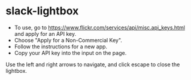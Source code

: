 # slack-lightbox
- To use, go to https://www.flickr.com/services/api/misc.api_keys.html and apply for an API key. 
- Choose "Apply for a Non-Commercial Key". 
- Follow the instructions for a new app. 
- Copy your API key into the input on the page. 

Use the left and right arrows to navigate, and click escape to close the lightbox. 
